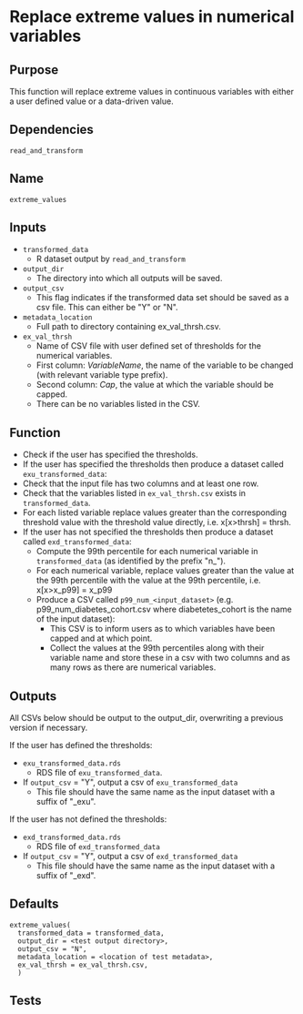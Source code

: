 # Replace extreme values in numerical variables

## Purpose
This function will replace extreme values in continuous variables with either a user defined value or a data-driven value.

## Dependencies
`read_and_transform`

## Name
`extreme_values`

## Inputs
* `transformed_data`
  * R dataset output by `read_and_transform`
* `output_dir`
  * The directory into which all outputs will be saved.
* `output_csv`
  * This flag indicates if the transformed data set should be saved as a csv file. This can either be "Y" or "N".
* `metadata_location`
  * Full path to directory containing ex_val_thrsh.csv.
* `ex_val_thrsh`
    * Name of CSV file with user defined set of thresholds for the numerical variables.
    * First column: _VariableName_, the name of the variable to be changed (with relevant variable type prefix).
    * Second column: _Cap_, the value at which the variable should be capped.
    * There can be no variables listed in the CSV.

## Function  
* Check if the user has specified the thresholds.
* If the user has specified the thresholds then produce a dataset called `exu_transformed_data`:
 * Check that the input file has two columns and at least one row.
 * Check that the variables listed in `ex_val_thrsh.csv` exists in `transformed_data`.
 * For each listed variable replace values greater than the corresponding threshold value with the threshold value directly, i.e. x[x>thrsh] = thrsh.
* If the user has not specified the thresholds then produce a dataset called `exd_transformed_data`:
  * Compute the 99th percentile for each numerical variable in `transformed_data` (as identified by the prefix "n_").
  * For each numerical variable, replace values greater than the value at the 99th percentile with the value at the 99th percentile, i.e. x[x>x_p99] = x_p99
  * Produce a CSV called `p99_num_<input_dataset>` (e.g. p99_num_diabetes_cohort.csv where diabetetes_cohort is the name of the input dataset):
    * This CSV is to inform users as to which variables have been capped and at which point.
    * Collect the values at the 99th percentiles along with their variable name and store these in a csv with two columns and as many rows as there are numerical variables.

## Outputs
All CSVs below should be output to the output_dir, overwriting a previous version if necessary.

If the user has defined the thresholds:
* `exu_transformed_data.rds`
  * RDS file of `exu_transformed_data`.
* If `output_csv` = "Y", output a csv of `exu_transformed_data`
  * This file should have the same name as the input dataset with a suffix of "\_exu".

If the user has not defined the thresholds:
* `exd_transformed_data.rds`
  * RDS file of `exd_transformed_data`
* If `output_csv` = "Y", output a csv of `exd_transformed_data`
  * This file should have the same name as the input dataset with a suffix of "\_exd".

## Defaults
```
extreme_values(
  transformed_data = transformed_data,
  output_dir = <test output directory>,
  output_csv = "N",
  metadata_location = <location of test metadata>,
  ex_val_thrsh = ex_val_thrsh.csv,
  )  
```
## Tests
